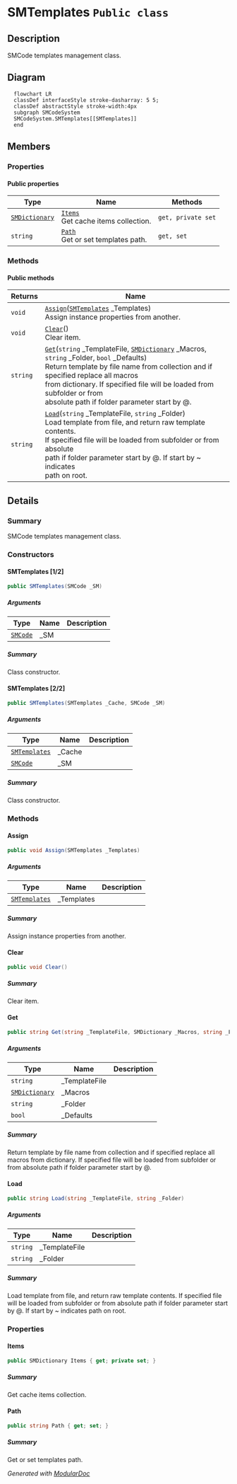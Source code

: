 # SMTemplates `Public class`

## Description
SMCode templates management class.

## Diagram
```mermaid
  flowchart LR
  classDef interfaceStyle stroke-dasharray: 5 5;
  classDef abstractStyle stroke-width:4px
  subgraph SMCodeSystem
  SMCodeSystem.SMTemplates[[SMTemplates]]
  end
```

## Members
### Properties
#### Public  properties
| Type | Name | Methods |
| --- | --- | --- |
| [`SMDictionary`](./smcodesystem-SMDictionary) | [`Items`](#items)<br>Get cache items collection. | `get, private set` |
| `string` | [`Path`](#path)<br>Get or set templates path. | `get, set` |

### Methods
#### Public  methods
| Returns | Name |
| --- | --- |
| `void` | [`Assign`](#assign)([`SMTemplates`](smcodesystem-SMTemplates) _Templates)<br>Assign instance properties from another. |
| `void` | [`Clear`](#clear)()<br>Clear item. |
| `string` | [`Get`](#get)(`string` _TemplateFile, [`SMDictionary`](./smcodesystem-SMDictionary) _Macros, `string` _Folder, `bool` _Defaults)<br>Return template by file name from collection and if specified replace all macros <br>            from dictionary. If specified file will be loaded from subfolder or from<br>            absolute path if folder parameter start by @. |
| `string` | [`Load`](#load)(`string` _TemplateFile, `string` _Folder)<br>Load template from file, and return raw template contents.<br>            If specified file will be loaded from subfolder or from absolute <br>            path if folder parameter start by @. If start by ~ indicates <br>            path on root. |

## Details
### Summary
SMCode templates management class.

### Constructors
#### SMTemplates [1/2]
```csharp
public SMTemplates(SMCode _SM)
```
##### Arguments
| Type | Name | Description |
| --- | --- | --- |
| [`SMCode`](./smcodesystem-SMCode) | _SM |   |

##### Summary
Class constructor.

#### SMTemplates [2/2]
```csharp
public SMTemplates(SMTemplates _Cache, SMCode _SM)
```
##### Arguments
| Type | Name | Description |
| --- | --- | --- |
| [`SMTemplates`](smcodesystem-SMTemplates) | _Cache |   |
| [`SMCode`](./smcodesystem-SMCode) | _SM |   |

##### Summary
Class constructor.

### Methods
#### Assign
```csharp
public void Assign(SMTemplates _Templates)
```
##### Arguments
| Type | Name | Description |
| --- | --- | --- |
| [`SMTemplates`](smcodesystem-SMTemplates) | _Templates |   |

##### Summary
Assign instance properties from another.

#### Clear
```csharp
public void Clear()
```
##### Summary
Clear item.

#### Get
```csharp
public string Get(string _TemplateFile, SMDictionary _Macros, string _Folder, bool _Defaults)
```
##### Arguments
| Type | Name | Description |
| --- | --- | --- |
| `string` | _TemplateFile |   |
| [`SMDictionary`](./smcodesystem-SMDictionary) | _Macros |   |
| `string` | _Folder |   |
| `bool` | _Defaults |   |

##### Summary
Return template by file name from collection and if specified replace all macros 
            from dictionary. If specified file will be loaded from subfolder or from
            absolute path if folder parameter start by @.

#### Load
```csharp
public string Load(string _TemplateFile, string _Folder)
```
##### Arguments
| Type | Name | Description |
| --- | --- | --- |
| `string` | _TemplateFile |   |
| `string` | _Folder |   |

##### Summary
Load template from file, and return raw template contents.
            If specified file will be loaded from subfolder or from absolute 
            path if folder parameter start by @. If start by ~ indicates 
            path on root.

### Properties
#### Items
```csharp
public SMDictionary Items { get; private set; }
```
##### Summary
Get cache items collection.

#### Path
```csharp
public string Path { get; set; }
```
##### Summary
Get or set templates path.

*Generated with* [*ModularDoc*](https://github.com/hailstorm75/ModularDoc)
